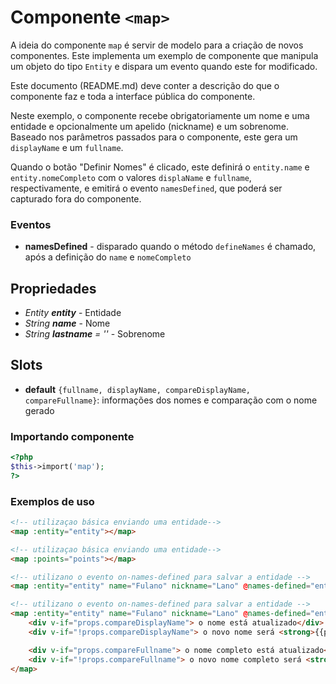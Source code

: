 # Componente `<map>`
A ideia do componente `map` é servir de modelo para a criação de novos componentes. Este implementa um exemplo 
de componente que manipula um objeto do tipo `Entity` e dispara um evento quando este for modificado.

Este documento (README.md) deve conter a descrição do que o componente faz e toda a interface pública do componente.

Neste exemplo, o componente recebe obrigatoriamente um nome e uma entidade e opcionalmente um apelido (nickname) e um sobrenome.
Baseado nos parâmetros passados para o componente, este gera um `displayName` e um `fullname`.

Quando o botão "Definir Nomes" é clicado, este definirá o `entity.name` e `entity.nomeCompleto` com o valores `displaName` e `fullname`, 
respectivamente, e emitirá o evento `namesDefined`, que poderá ser capturado fora do componente.

### Eventos
- **namesDefined** - disparado quando o método `defineNames` é chamado, após a definição do `name` e `nomeCompleto`
  
## Propriedades
- *Entity **entity*** - Entidade
- *String **name*** - Nome
- *String **lastname** = ''* - Sobrenome

## Slots
- **default** `{fullname, displayName, compareDisplayName, compareFullname}`: informações dos nomes e comparação com o nome gerado

### Importando componente
```PHP
<?php 
$this->import('map');
?>
```
### Exemplos de uso
```HTML
<!-- utilizaçao básica enviando uma entidade-->
<map :entity="entity"></map>

<!-- utilizaçao básica enviando uma entidade-->
<map :points="points"></map>

<!-- utilizano o evento on-names-defined para salvar a entidade -->
<map :entity="entity" name="Fulano" nickname="Lano" @names-defined="entity.save()"></map>

<!-- utilizano o evento on-names-defined para salvar a entidade -->
<map :entity="entity" name="Fulano" nickname="Lano" @names-defined="entity.save()" #default="props">
    <div v-if="props.compareDisplayName"> o nome está atualizado</div>
    <div v-if="!props.compareDisplayName"> o novo nome será <strong>{{props.displayName}}</strong></div>

    <div v-if="props.compareFullname"> o nome completo está atualizado</div>
    <div v-if="!props.compareFullname"> o novo nome completo será <strong>{{props.fullname}}</strong></div>
</map>

```